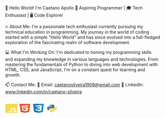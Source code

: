 👋 Hello World! I'm Caetano Apollo
🌟 Aspiring Programmer | 🎓 Tech Enthusiast | 🖥️ Code Explorer

🔥 About Me:
I'm a passionate tech enthusiast currently pursuing my technical education in programming. My journey in the world of coding started with a simple "Hello World" and has since evolved into a full-fledged exploration of the fascinating realm of software development.

💻 What I'm Working On:
I'm dedicated to honing my programming skills and expanding my knowledge in various languages and technologies. From mastering the fundamentals of Python to diving into web development with HTML, CSS, and JavaScript, I'm on a constant quest for learning and growth.

📫 Contact Me:
📧 Email: caetanosilveira1908@gmail.com
🔗 LinkedIn: www.linkedin.com/in/caetano-silveira

<div style="display: inline-block;"><br>
  <img align="center" alt="Cae-Js" height="30" width="40" src="https://raw.githubusercontent.com/devicons/devicon/master/icons/javascript/javascript-plain.svg">
  <img align="center" alt="Cae-HTML" height="30" width="40" src="https://raw.githubusercontent.com/devicons/devicon/master/icons/html5/html5-original.svg">
  <img align="center" alt="Cae-CSS" height="30" width="40" src="https://raw.githubusercontent.com/devicons/devicon/master/icons/css3/css3-original.svg">
  <img align="center" alt="Cae-Python" height="30" width="40" src="https://raw.githubusercontent.com/devicons/devicon/master/icons/python/python-original.svg">
</div>
